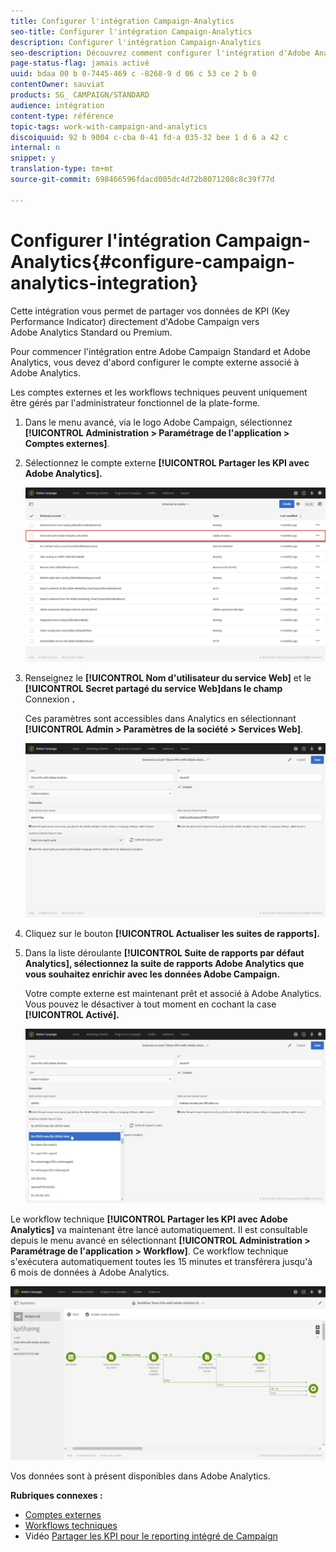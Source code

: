```yaml
---
title: Configurer l'intégration Campaign-Analytics
seo-title: Configurer l'intégration Campaign-Analytics
description: Configurer l'intégration Campaign-Analytics
seo-description: Découvrez comment configurer l'intégration d'Adobe Analytics pour commencer à mesurer les performances de vos diffusions email.
page-status-flag: jamais activé
uuid: bdaa 00 b 0-7445-469 c -8268-9 d 06 c 53 ce 2 b 0
contentOwner: sauviat
products: SG_ CAMPAIGN/STANDARD
audience: intégration
content-type: référence
topic-tags: work-with-campaign-and-analytics
discoiquuid: 92 b 9004 c-cba 0-41 fd-a 035-32 bee 1 d 6 a 42 c
internal: n
snippet: y
translation-type: tm+mt
source-git-commit: 698466596fdacd005dc4d72b8071208c8c39f77d

---
```



# Configurer l'intégration Campaign-Analytics{#configure-campaign-analytics-integration}

Cette intégration vous permet de partager vos données de KPI (Key Performance Indicator) directement d'Adobe Campaign vers Adobe Analytics Standard ou Premium.

Pour commencer l'intégration entre Adobe Campaign Standard et Adobe Analytics, vous devez d'abord configurer le compte externe associé à Adobe Analytics.

Les comptes externes et les workflows techniques peuvent uniquement être gérés par l'administrateur fonctionnel de la plate-forme.

1. Dans le menu avancé, via le logo Adobe Campaign, sélectionnez **[!UICONTROL Administration &gt; Paramétrage de l'application &gt; Comptes externes]**.
1. Sélectionnez le compte externe **[!UICONTROL Partager les KPI avec Adobe Analytics].**

   ![](assets/analytics_2.png)

1. Renseignez le **[!UICONTROL Nom d'utilisateur du service Web]** et le **[!UICONTROL Secret partagé du service Web]dans le champ** Connexion **.**

   Ces paramètres sont accessibles dans Analytics en sélectionnant **[!UICONTROL Admin &gt; Paramètres de la société &gt; Services Web]**.

   ![](assets/analytics_1.png)

1. Cliquez sur le bouton **[!UICONTROL Actualiser les suites de rapports].**
1. Dans la liste déroulante **[!UICONTROL Suite de rapports par défaut Analytics], sélectionnez la suite de rapports Adobe Analytics que vous souhaitez enrichir avec les données Adobe Campaign.**

   Votre compte externe est maintenant prêt et associé à Adobe Analytics. Vous pouvez le désactiver à tout moment en cochant la case **[!UICONTROL Activé].**

   ![](assets/analytics.png)

Le workflow technique **[!UICONTROL Partager les KPI avec Adobe Analytics]** va maintenant être lancé automatiquement. Il est consultable depuis le menu avancé en sélectionnant **[!UICONTROL Administration &gt; Paramétrage de l'application &gt; Workflow]**. Ce workflow technique s'exécutera automatiquement toutes les 15 minutes et transférera jusqu'à 6 mois de données à Adobe Analytics.

![](assets/analytics_3.png)

Vos données sont à présent disponibles dans Adobe Analytics.

**Rubriques connexes :**

* [Comptes externes](../../administration/using/external-accounts.md)
* [Workflows techniques](../../administration/using/technical-workflows.md)
* Vidéo [Partager les KPI pour le reporting intégré de Campaign](https://helpx.adobe.com/marketing-cloud/how-to/email-marketing.html)


